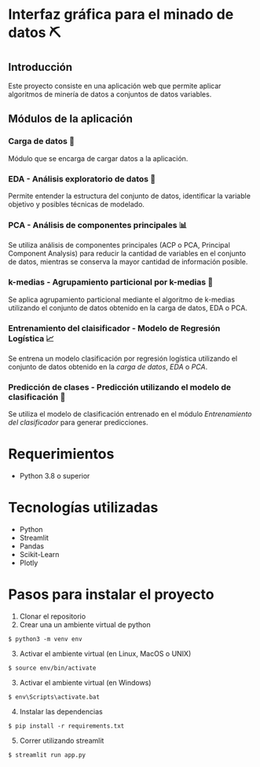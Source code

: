# Interfaz gráfica para el minado de datos ⛏️
## Introducción
Este proyecto consiste en una aplicación web que permite aplicar
algoritmos de minería de datos a conjuntos de datos variables.

## Módulos de la aplicación
### Carga de datos 📓
Módulo que se encarga de cargar datos a la aplicación.
### EDA - Análisis exploratorio de datos 🔎
Permite entender la estructura del conjunto de datos, identificar la variable objetivo y posibles técnicas de modelado.
### PCA - Análisis de componentes principales 📊
Se utiliza análisis de componentes principales (ACP o PCA, Principal Component
Analysis) para reducir la cantidad de variables en el conjunto de datos, mientras
se conserva la mayor cantidad de información posible.
### k-medias - Agrupamiento particional por k-medias 🧮
Se aplica agrupamiento particional mediante el algoritmo de
k-medias utilizando el conjunto de datos obtenido en la carga de datos, EDA o PCA.
### Entrenamiento del claisificador - Modelo de Regresión Logística 📈
Se entrena un modelo clasificación por regresión logística utilizando el
conjunto de datos obtenido en la *carga de datos*, *EDA* o *PCA*.
### Predicción de clases - Predicción utilizando el modelo de clasificación 🎯
Se utiliza el modelo de clasificación entrenado en el módulo *Entrenamiento del clasificador* para generar predicciones.

# Requerimientos
- Python 3.8 o superior

# Tecnologías utilizadas
- Python 
- Streamlit 
- Pandas
- Scikit-Learn
- Plotly

# Pasos para instalar el proyecto

1. Clonar el repositorio
2. Crear una un ambiente virtual de python
```
$ python3 -m venv env
```
3. Activar el ambiente virtual (en Linux, MacOS o UNIX)
```
$ source env/bin/activate
```
3. Activar el ambiente virtual (en Windows)
```
$ env\Scripts\activate.bat
```
4. Instalar las dependencias
```
$ pip install -r requirements.txt
```
5. Correr utilizando streamlit
```
$ streamlit run app.py
```
